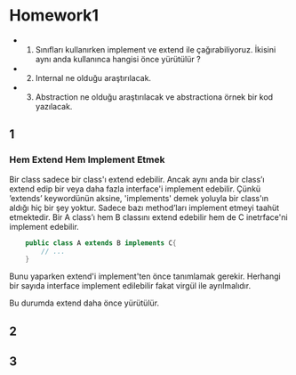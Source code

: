 # Homework1

-
    1) Sınıfları kullanırken implement ve extend ile çağırabiliyoruz. İkisini aynı anda kullanınca hangisi önce
       yürütülür ?
-
    2) Internal ne olduğu araştırılacak.
-
    3) Abstraction ne olduğu araştırılacak ve abstractiona örnek bir kod yazılacak.

## 1

### Hem Extend Hem Implement Etmek

Bir class sadece bir class'ı extend edebilir.
Ancak aynı anda bir class’ı extend edip bir veya
daha fazla interface'i implement edebilir.
Çünkü ’extends’ keywordünün aksine, 'implements'
demek yoluyla bir class'ın aldığı hiç bir şey yoktur.
Sadece bazı method’ları
implement etmeyi taahüt etmektedir.
Bir A class’ı hem B classını extend edebilir hem
de C inetrface'ni implement edebilir.

``` Java
    public class A extends B implements C{
        // ...
    }
```

Bunu yaparken extend'i implement'ten önce tanımlamak
gerekir.
Herhangi bir sayıda interface implement edilebilir
fakat virgül ile ayrılmalıdır.

Bu durumda extend daha önce yürütülür.

## 2

## 3
